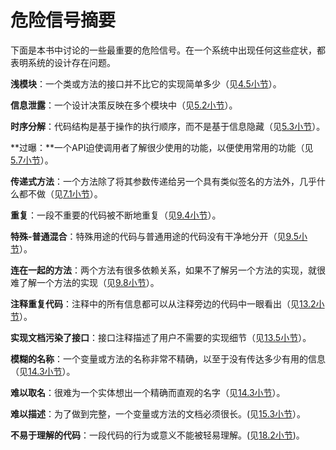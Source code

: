 # 危险信号摘要

下面是本书中讨论的一些最重要的危险信号。在一个系统中出现任何这些症状，都表明系统的设计存在问题。

**浅模块**：一个类或方法的接口并不比它的实现简单多少（见[4.5小节](../di-si-zhang-mo-kuai-ying-gai-shi-shen-de/4.5-qian-ceng-mo-kuai.md)）。

**信息泄露**：一个设计决策反映在多个模块中（见[5.2小节](../di-wu-zhang-xin-xi-yin-cang-ji-xie-lou/5.2-xin-xi-xie-lou.md)）。

**时序分解**：代码结构是基于操作的执行顺序，而不是基于信息隐藏（见[5.3小节](../di-wu-zhang-xin-xi-yin-cang-ji-xie-lou/5.3.md)）。

**过曝：**一个API迫使调用者了解很少使用的功能，以便使用常用的功能（见[5.7小节](../di-wu-zhang-xin-xi-yin-cang-ji-xie-lou/5.7-li-zi-http-xiang-ying-zhong-de-mo-ren-zhi.md)）。

**传递式方法**：一个方法除了将其参数传递给另一个具有类似签名的方法外，几乎什么都不做（见[7.1小节](../di-qi-zhang-bu-tong-de-ceng-bu-tong-de-chou-xiang/7.1-chuan-di-shi-fang-fa.md)）。

**重复**：一段不重要的代码被不断地重复（见[9.4小节](<../ch9 Better Together Or Better Apart?/9.4-fen-kai-de-tong-yong-dai-ma-he-te-shu-yong-tu-dai-ma.md>)）。

**特殊-普通混合**：特殊用途的代码与普通用途的代码没有干净地分开（见[9.5小节](<../ch9 Better Together Or Better Apart?/9.5-li-zi-cha-ru-you-biao-he-xuan-ze.md>)）。

**连在一起的方法**：两个方法有很多依赖关系，如果不了解另一个方法的实现，就很难了解一个方法的实现（见[9.8小节](<../ch9 Better Together Or Better Apart?/9.8-chai-fen-he-zu-he-fang-fa.md>)）。

**注释重复代码**：注释中的所有信息都可以从注释旁边的代码中一眼看出（见[13.2小节](../di-shi-san-zhang-ping-lun-ying-gai-miao-shu-na-xie-zai-dai-ma-zhong-bu-ming-xian-de-dong-xi/13.2-bu-yao-zhong-fu-dai-ma.md)）。

**实现文档污染了接口**：接口注释描述了用户不需要的实现细节（见[13.5小节](../di-shi-san-zhang-ping-lun-ying-gai-miao-shu-na-xie-zai-dai-ma-zhong-bu-ming-xian-de-dong-xi/13.5-jie-kou-wen-dang.md)）。

**模糊的名称**：一个变量或方法的名称非常不精确，以至于没有传达多少有用的信息（见[14.3小节](<../ch14 Choosing Names/14.3-ming-cheng-ying-dang-zhun-que.md>)）。

**难以取名**：很难为一个实体想出一个精确而直观的名字（见[14.3小节](<../ch14 Choosing Names/14.3-ming-cheng-ying-dang-zhun-que.md>)）。

**难以描述**：为了做到完整，一个变量或方法的文档必须很长。(见[15.3小节](<../ch15 Write The Comments First/15.3-zhu-shi-shi-yi-zhong-she-ji-gong-ju.md>)）。

**不易于理解的代码**：一段代码的行为或意义不能被轻易理解。(见[18.2小节](../ch18/18.2-shi-dai-ma-geng-bu-yi-yu-li-jie-de-dong-xi.md))。
